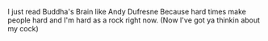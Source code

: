 I just read Buddha's Brain like Andy Dufresne
Because hard times make people hard
and I'm hard as a rock right now. (Now I've got ya thinkin about my cock)